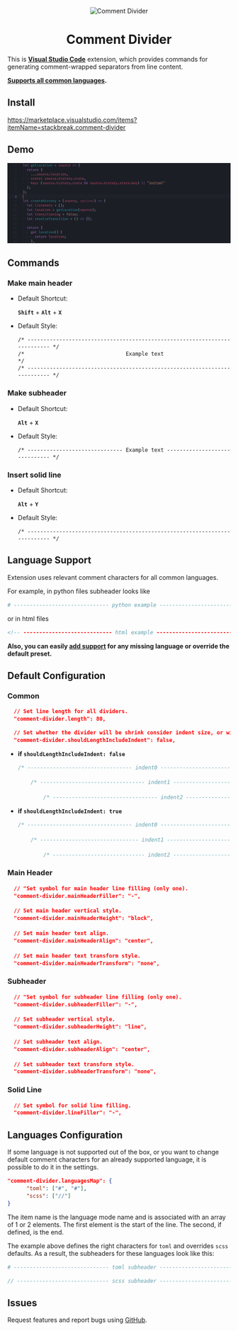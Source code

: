 <p align="center">
  <img alt="Comment Divider" src="https://github.com/stackbreak/comment-divider/raw/master/img/logo_256.png" width="20%"  />
</p>

<h1 align="center">
  Comment Divider
</h1>

This is **[Visual Studio Code](https://github.com/Microsoft/vscode)** extension, which provides commands for generating comment-wrapped separators from line content.

**[Supports all common languages](#language-support).**

## Install

https://marketplace.visualstudio.com/items?itemName=stackbreak.comment-divider

## Demo

![Subheader Demo](img/sub-header.gif)

## Commands

### Make main header

- Default Shortcut:

  **`Shift`** + **`Alt`** + **`X`**

- Default Style:

  ```
  /* -------------------------------------------------------------------------- */
  /*                                Example text                                */
  /* -------------------------------------------------------------------------- */
  ```

### Make subheader

- Default Shortcut:

  **`Alt`** + **`X`**

- Default Style:

  ```
  /* ------------------------------ Example text ------------------------------ */
  ```

### Insert solid line

- Default Shortcut:

  **`Alt`** + **`Y`**

* Default Style:

  ```
  /* -------------------------------------------------------------------------- */
  ```

## Language Support

Extension uses relevant comment characters for all common languages.

For example, in python files subheader looks like

```python
# ------------------------------ python example ------------------------------ #
```

or in html files

```html
<!-- ---------------------------- html example ----------------------------- -->
```

**Also, you can easily [add support](#languages-configuration) for any missing language or override the default preset.**

## Default Configuration

### Common

```json
  // Set line length for all dividers.
  "comment-divider.length": 80,
```

```json
  // Set whether the divider will be shrink consider indent size, or will be always fixed length.
  "comment-divider.shouldLengthIncludeIndent": false,
```

- **if `shouldLengthIncludeIndent: false`**

  ```js
  /* --------------------------------- indent0 -------------------------------- */

      /* --------------------------------- indent1 -------------------------------- */

          /* --------------------------------- indent2 -------------------------------- */
  ```

- **if `shouldLengthIncludeIndent: true`**

  ```js
  /* --------------------------------- indent0 -------------------------------- */

      /* ------------------------------- indent1 ------------------------------ */

          /* ----------------------------- indent2 ---------------------------- */
  ```


### Main Header

```json
  // "Set symbol for main header line filling (only one).
  "comment-divider.mainHeaderFiller": "-",

  // Set main header vertical style.
  "comment-divider.mainHeaderHeight": "block",

  // Set main header text align.
  "comment-divider.mainHeaderAlign": "center",

  // Set main header text transform style.
  "comment-divider.mainHeaderTransform": "none",
```

### Subheader

```json
  // "Set symbol for subheader line filling (only one).
  "comment-divider.subheaderFiller": "-",

  // Set subheader vertical style.
  "comment-divider.subheaderHeight": "line",

  // Set subheader text align.
  "comment-divider.subheaderAlign": "center",

  // Set subheader text transform style.
  "comment-divider.subheaderTransform": "none",
```

### Solid Line

```json
  // Set symbol for solid line filling.
  "comment-divider.lineFiller": "-",
```

## Languages Configuration

If some language is not supported out of the box, or you want to change default comment characters for an already supported language, it is possible to do it in the settings.

```json
"comment-divider.languagesMap": {
      "toml": ["#", "#"],
      "scss": ["//"]
}
```

The item name is the language mode name and is associated with an array of 1 or 2 elements. The first element is the start of the line. The second, if defined, is the end.

The example above defines the right characters for `toml` and overrides `scss` defaults. As a result, the subheaders for these languages look like this:

```toml
# ------------------------------ toml subheader ------------------------------ #
```

```scss
// ----------------------------- scss subheader --------------------------------
```

## Issues

Request features and report bugs using [GitHub](https://github.com/stackbreak/comment-divider/issues).
